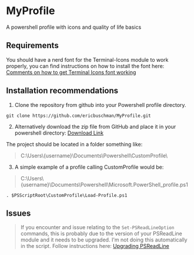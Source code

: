 # MyProfile
A powershell profile with icons and quality of life basics

## Requirements
You should have a nerd font for the Terminal-Icons module to work properly, you can find instructions on how to install the font here: [Comments on how to get Terminal Icons font working](https://gist.github.com/markwragg/6301bfcd56ce86c3de2bd7e2f09a8839?permalink_comment_id=3528810#gistcomment-3528810)

## Installation recommendations
1. Clone the repository from github into your Powershell profile directory.

`git clone https://github.com/ericbuschman/MyProfile.git`

2. Alternatively download the zip file from GitHub and place it in your powershell directory: [Download Link](https://github.com/ericbuschman/MyProfile/archive/refs/heads/main.zip)

The project should be located in a folder something like:
> C:\Users\\{username}\Documents\Powershell\CustomProfile\

3. A simple example of a profile calling CustomProfile would be:
> C:\Users\\{username}\Documents\Powershell\Microsoft.PowerShell_profile.ps1

`. $PSScriptRoot\CustomProfile\Load-Profile.ps1`

## Issues
> If you encounter and issue relating to the `Set-PSReadLineOption` commands, this is probably due to the version of your PSReadLine module and it needs to be upgraded.  I'm not doing this automatically in the script.  Follow instructions here: [Upgrading PSReadLine](https://github.com/PowerShell/PSReadLine#upgrading)

